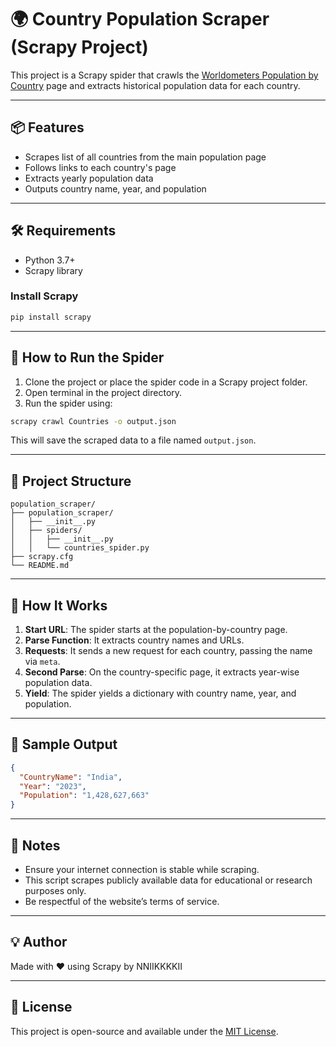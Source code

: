 # 🌍 Country Population Scraper (Scrapy Project)

This project is a Scrapy spider that crawls the [Worldometers Population by Country](https://www.worldometers.info/world-population/population-by-country/) page and extracts historical population data for each country.

---

## 📦 Features

- Scrapes list of all countries from the main population page
- Follows links to each country's page
- Extracts yearly population data
- Outputs country name, year, and population

---

## 🛠 Requirements

- Python 3.7+
- Scrapy library

### Install Scrapy
```bash
pip install scrapy
```

---

## 🚀 How to Run the Spider

1. Clone the project or place the spider code in a Scrapy project folder.
2. Open terminal in the project directory.
3. Run the spider using:

```bash
scrapy crawl Countries -o output.json
```

This will save the scraped data to a file named `output.json`.

---

## 📂 Project Structure

```
population_scraper/
├── population_scraper/
│   ├── __init__.py
│   ├── spiders/
│   │   ├── __init__.py
│   │   └── countries_spider.py
├── scrapy.cfg
└── README.md
```

---

## 🧠 How It Works

1. **Start URL**: The spider starts at the population-by-country page.
2. **Parse Function**: It extracts country names and URLs.
3. **Requests**: It sends a new request for each country, passing the name via `meta`.
4. **Second Parse**: On the country-specific page, it extracts year-wise population data.
5. **Yield**: The spider yields a dictionary with country name, year, and population.

---

## 📝 Sample Output

```json
{
  "CountryName": "India",
  "Year": "2023",
  "Population": "1,428,627,663"
}
```

---

## 🧾 Notes

- Ensure your internet connection is stable while scraping.
- This script scrapes publicly available data for educational or research purposes only.
- Be respectful of the website’s terms of service.

---

## 💡 Author

Made with ❤️ using Scrapy by NNIIKKKKII

---

## 📜 License

This project is open-source and available under the [MIT License](LICENSE).
